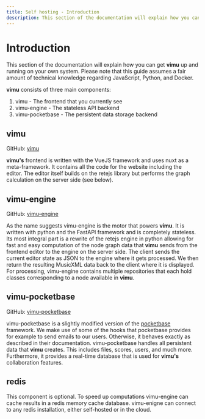 ```yaml
---
title: Self hosting - Introduction
description: This section of the documentation will explain how you can get vimu up and running on your own system. Please note that this guide assumes a fair amount of technical knowledge regarding JavaScript, Python, and Docker.
---
```


# Introduction

This section of the documentation will explain how you can get **vimu** up and running on your own system. Please note that this guide assumes a fair amount of technical knowledge regarding JavaScript, Python, and Docker.

**vimu** consists of three main components:
1. vimu - The frontend that you currently see
2. vimu-engine - The stateless API backend
3. vimu-pocketbase -  The persistent data storage backend

## vimu

GitHub: <a href="https://github.com/Flomp/vimu">vimu</a>

**vimu's** frontend is written with the VueJS framework and uses nuxt as a meta-framework. It contains all the code for the website including the editor. The editor itself builds on the retejs library but performs the graph calculation on the server side (see below).

## vimu-engine

GitHub: <a href="https://github.com/Flomp/vimu-engine">vimu-engine</a>

As the name suggests vimu-engine is the motor that powers **vimu**. It is written with python and the FastAPI framework and is completely stateless. Its most integral part is a rewrite of the retejs engine in python allowing for fast and easy computation of the node graph data that **vimu** sends from the frontend editor to the engine on the server side. The client sends the current editor state as JSON to the engine where it gets processed. We then return the resulting MusicXML data back to the client where it is displayed. For processing, vimu-engine contains multiple repositories that each hold classes corresponding to a node available in **vimu**.

## vimu-pocketbase

GitHub: <a href="https://github.com/Flomp/vimu-pocketbase">vimu-pocketbase</a>

vimu-pocketbase is a slightly modified version of the <a href="https://github.com/pocketbase/pocketbase">pocketbase</a> framework. We make use of some of the hooks that pocketbase provides for example to send emails to our users. Otherwise, it behaves exactly as described in their documentation. vimu-pocketbase handles all persistent data that **vimu** creates. This includes files, scores, users, and much more. Furthermore, it provides a real-time database that is used for **vimu's** collaboration features.

## redis

This component is optional. To speed up computations vimu-engine can cache results in a redis memory cache database. vimu-enigne can connect to any redis installation, either self-hosted or in the cloud.